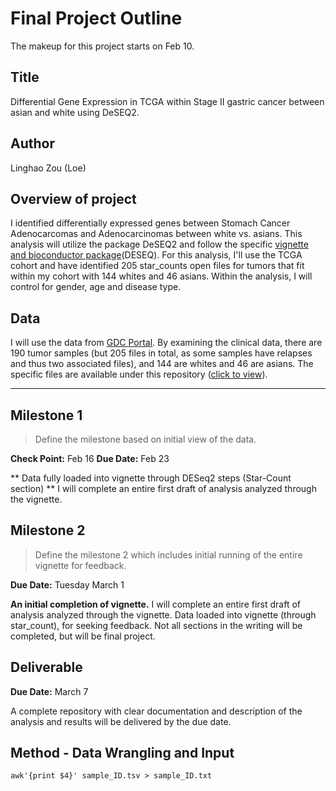 # Final Project Outline

The makeup for this project starts on Feb 10.

## Title
Differential Gene Expression in TCGA within Stage II gastric cancer between asian and white using DeSEQ2.

## Author
Linghao Zou (Loe)

## Overview of project

I identified differentially expressed genes between Stomach Cancer Adenocarcomas and Adenocarcinomas between white vs. asians. This analysis will utilize the package DeSEQ2 and follow the specific [vignette and bioconductor package](http://bioconductor.org/packages/release/bioc/vignettes/DESeq2/inst/doc/DESeq2.html)(DESEQ). For this analysis, I'll use the TCGA cohort and have identified 205 star_counts open files for tumors that fit within my cohort with 144 whites and 46 asians. Within the analysis, I will control for gender, age and disease type. 
## Data

I will use the data from [GDC Portal](https://portal.gdc.cancer.gov/repository). By examining the clinical data, there are 190 tumor samples (but 205 files in total, as some samples have relapses and thus two associated files), and 144 are whites and 46 are asians. The specific files are available under this repository ([click to view](https://github.com/Loe-zou/Final-Project/blob/main/clinical.tsv)).

*********

## Milestone 1

> Define the milestone based on initial view of the data.

**Check Point:** Feb 16
**Due Date:** Feb 23

** Data fully loaded into vignette through DESeq2 steps (Star-Count section) ** I will complete an entire first draft of analysis analyzed through the vignette.


## Milestone 2 

> Define the milestone 2 which includes initial running of the entire vignette for feedback.

**Due Date:** Tuesday March 1

**An initial completion of vignette.** I will complete an entire first draft of analysis analyzed through the vignette. Data loaded into vignette (through star_count), for seeking feedback.  Not all sections in the writing will be completed, but will be final project.


## Deliverable

**Due Date:** March 7

A complete repository with clear documentation and description of the analysis and results will be delivered by the due date.


## Method - Data Wrangling and Input

```{bash}
awk'{print $4}' sample_ID.tsv > sample_ID.txt
```



